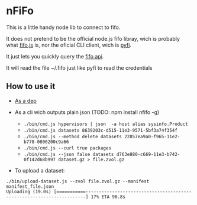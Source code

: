 # nFiFo

This is a little handy node lib to connect to fifo.

It does not pretend to be the official node.js fifo libray, wich is probably what [fifo.js](https://github.com/project-fifo/fifo.js) is, nor the oficial CLI client, wich is [pyfi](https://github.com/project-fifo/pyfi).

It just lets you quickly query the [fifo api](https://project-fifo.net/display/PF/API).

It will read the file ~/.fifo just like pyfi to read the credentials

## How to use it

* [As a dep](https://github.com/project-fifo/nfifo/tests/)
* As a cli wich outputs plain json (TODO: npm install nfifo -g)
	* ```./bin/cmd.js hypervisors | json  -a host alias sysinfo.Product```
	* ```./bin/cmd.js datasets 8639203c-d515-11e3-9571-5bf3a74f354f```
	* ```./bin/cmd.js --method delete datasets 22857ea9a0-f965-11e2-b778-0800200c9a66```
	* ```./bin/cmd.js --curl true packages```
	* ```./bin/cmd.js --json false datasets d763e880-c669-11e3-b742-0f142d68b997 dataset.gz > file.zvol.gz```

* To upload a dataset:
```
./bin/upload-dataset.js --zvol file.zvol.gz --manifest manifest_file.json
Uploading (19.0s) [===========----------------------------------------------------------------------] 17% ETA 90.8s
```



